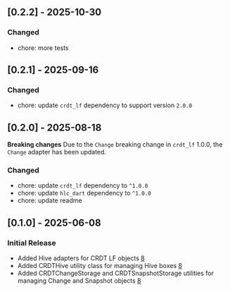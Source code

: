 ## [0.2.2] - 2025-10-30

### Changed
- chore: more tests

## [0.2.1] - 2025-09-16

### Changed
- chore: update `crdt_lf` dependency to support version `2.0.0`

## [0.2.0] - 2025-08-18

**Breaking changes**
Due to the `Change` breaking change in `crdt_lf` 1.0.0, the `Change` adapter has been updated.

### Changed

- chore: update `crdt_lf` dependency to `^1.0.0`
- chore: update `hlc_dart` dependency to `^1.0.0`
- chore: update readme


## [0.1.0] - 2025-06-08

### Initial Release

- Added Hive adapters for CRDT LF objects [8](https://github.com/MattiaPispisa/crdt/issues/8)
- Added CRDTHive utility class for managing Hive boxes [8](https://github.com/MattiaPispisa/crdt/issues/8)
- Added CRDTChangeStorage and CRDTSnapshotStorage utilities for managing Change and Snapshot objects [8](https://github.com/MattiaPispisa/crdt/issues/8)
